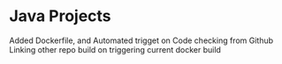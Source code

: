 # Java Projects
Added Dockerfile, and Automated trigget on Code checking from Github
Linking other repo build on triggering current docker build

